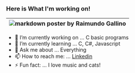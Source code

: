 ### Here is What I'm working on! 

<!-- <img src="https://www.freepik.com/premium-vector/mobile-app-development-background_5546916.htm#page=4&query=code&position=30"> -->
<!-- <img src="/images/612.jpg" > --> 
|![markdown poster by Raimundo Gallino](/Images/MOSHED-2021-5-5-15-53-22.gif)|
| :--: | 

- 🔭 I’m currently working on ... C basic programs
- 🌱 I’m currently learning ... C, C#, Javascript
- 💬 Ask me about ... Everything
- 📫 How to reach me: ... [Linkedin](https://www.linkedin.com/in/raimundo-gallino-bb60671b6/)
- ⚡ Fun fact: ... I love music and cats!

